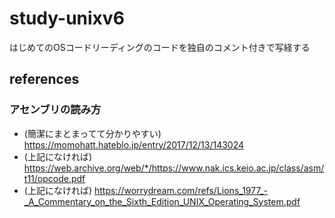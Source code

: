 # study-unixv6
はじめてのOSコードリーディングのコードを独自のコメント付きで写経する

## references

### アセンブリの読み方

- (簡潔にまとまってて分かりやすい) https://momohatt.hateblo.jp/entry/2017/12/13/143024
- (上記になければ) https://web.archive.org/web/*/https://www.nak.ics.keio.ac.jp/class/asm/t11/opcode.pdf
- (上記になければ) https://worrydream.com/refs/Lions_1977_-_A_Commentary_on_the_Sixth_Edition_UNIX_Operating_System.pdf
